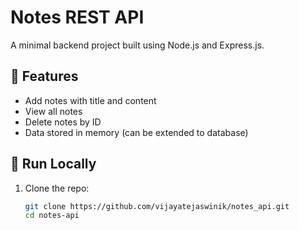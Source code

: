 # Notes REST API

A minimal backend project built using Node.js and Express.js.

## 🌟 Features
- Add notes with title and content
- View all notes
- Delete notes by ID
- Data stored in memory (can be extended to database)

## 🚀 Run Locally
1. Clone the repo:
   ```bash
   git clone https://github.com/vijayatejaswinik/notes_api.git
   cd notes-api

